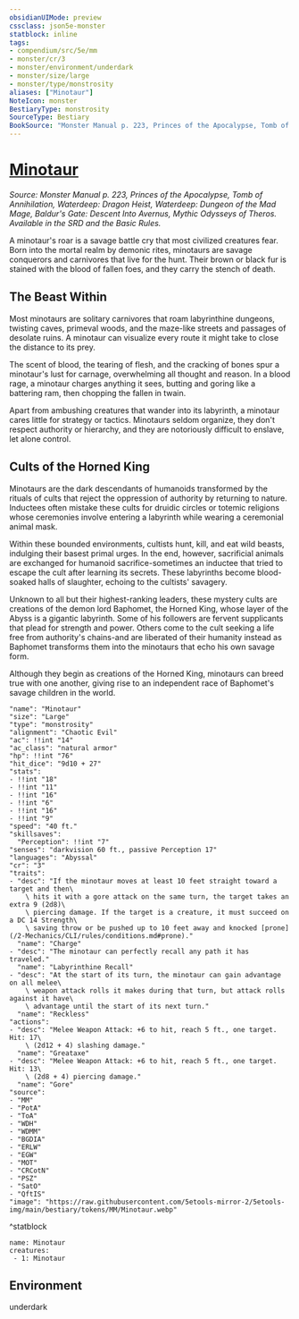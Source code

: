 ```yaml
---
obsidianUIMode: preview
cssclass: json5e-monster
statblock: inline
tags:
- compendium/src/5e/mm
- monster/cr/3
- monster/environment/underdark
- monster/size/large
- monster/type/monstrosity
aliases: ["Minotaur"]
NoteIcon: monster
BestiaryType: monstrosity
SourceType: Bestiary
BookSource: "Monster Manual p. 223, Princes of the Apocalypse, Tomb of Annihilation, Waterdeep: Dragon Heist, Waterdeep: Dungeon of the Mad Mage, Baldur's Gate: Descent Into Avernus, Mythic Odysseys of Theros. Available in the SRD and the Basic Rules."
---
```

# [Minotaur](2-Mechanics/CLI/bestiary/monstrosity/minotaur.md)
*Source: Monster Manual p. 223, Princes of the Apocalypse, Tomb of Annihilation, Waterdeep: Dragon Heist, Waterdeep: Dungeon of the Mad Mage, Baldur's Gate: Descent Into Avernus, Mythic Odysseys of Theros. Available in the SRD and the Basic Rules.*  

A minotaur's roar is a savage battle cry that most civilized creatures fear. Born into the mortal realm by demonic rites, minotaurs are savage conquerors and carnivores that live for the hunt. Their brown or black fur is stained with the blood of fallen foes, and they carry the stench of death.

## The Beast Within

Most minotaurs are solitary carnivores that roam labyrinthine dungeons, twisting caves, primeval woods, and the maze-like streets and passages of desolate ruins. A minotaur can visualize every route it might take to close the distance to its prey.

The scent of blood, the tearing of flesh, and the cracking of bones spur a minotaur's lust for carnage, overwhelming all thought and reason. In a blood rage, a minotaur charges anything it sees, butting and goring like a battering ram, then chopping the fallen in twain.

Apart from ambushing creatures that wander into its labyrinth, a minotaur cares little for strategy or tactics. Minotaurs seldom organize, they don't respect authority or hierarchy, and they are notoriously difficult to enslave, let alone control.

## Cults of the Horned King

Minotaurs are the dark descendants of humanoids transformed by the rituals of cults that reject the oppression of authority by returning to nature. Inductees often mistake these cults for druidic circles or totemic religions whose ceremonies involve entering a labyrinth while wearing a ceremonial animal mask.

Within these bounded environments, cultists hunt, kill, and eat wild beasts, indulging their basest primal urges. In the end, however, sacrificial animals are exchanged for humanoid sacrifice-sometimes an inductee that tried to escape the cult after learning its secrets. These labyrinths become blood-soaked halls of slaughter, echoing to the cultists' savagery.

Unknown to all but their highest-ranking leaders, these mystery cults are creations of the demon lord Baphomet, the Horned King, whose layer of the Abyss is a gigantic labyrinth. Some of his followers are fervent supplicants that plead for strength and power. Others come to the cult seeking a life free from authority's chains-and are liberated of their humanity instead as Baphomet transforms them into the minotaurs that echo his own savage form.

Although they begin as creations of the Horned King, minotaurs can breed true with one another, giving rise to an independent race of Baphomet's savage children in the world.

```statblock
"name": "Minotaur"
"size": "Large"
"type": "monstrosity"
"alignment": "Chaotic Evil"
"ac": !!int "14"
"ac_class": "natural armor"
"hp": !!int "76"
"hit_dice": "9d10 + 27"
"stats":
- !!int "18"
- !!int "11"
- !!int "16"
- !!int "6"
- !!int "16"
- !!int "9"
"speed": "40 ft."
"skillsaves":
  "Perception": !!int "7"
"senses": "darkvision 60 ft., passive Perception 17"
"languages": "Abyssal"
"cr": "3"
"traits":
- "desc": "If the minotaur moves at least 10 feet straight toward a target and then\
    \ hits it with a gore attack on the same turn, the target takes an extra 9 (2d8)\
    \ piercing damage. If the target is a creature, it must succeed on a DC 14 Strength\
    \ saving throw or be pushed up to 10 feet away and knocked [prone](/2-Mechanics/CLI/rules/conditions.md#prone)."
  "name": "Charge"
- "desc": "The minotaur can perfectly recall any path it has traveled."
  "name": "Labyrinthine Recall"
- "desc": "At the start of its turn, the minotaur can gain advantage on all melee\
    \ weapon attack rolls it makes during that turn, but attack rolls against it have\
    \ advantage until the start of its next turn."
  "name": "Reckless"
"actions":
- "desc": "Melee Weapon Attack: +6 to hit, reach 5 ft., one target. Hit: 17\
    \ (2d12 + 4) slashing damage."
  "name": "Greataxe"
- "desc": "Melee Weapon Attack: +6 to hit, reach 5 ft., one target. Hit: 13\
    \ (2d8 + 4) piercing damage."
  "name": "Gore"
"source":
- "MM"
- "PotA"
- "ToA"
- "WDH"
- "WDMM"
- "BGDIA"
- "ERLW"
- "EGW"
- "MOT"
- "CRCotN"
- "PSZ"
- "SatO"
- "QftIS"
"image": "https://raw.githubusercontent.com/5etools-mirror-2/5etools-img/main/bestiary/tokens/MM/Minotaur.webp"
```
^statblock

```encounter-table
name: Minotaur
creatures:
 - 1: Minotaur
```

## Environment

underdark